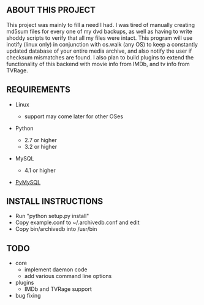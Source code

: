 ABOUT THIS PROJECT
-----------------
This project was mainly to fill a need I had. I was tired of manually
creating md5sum files for every one of my dvd backups, as well as having to
write shoddy scripts to verify that all my files were intact. This program will
use inotify (linux only) in conjunction with os.walk (any OS) to keep a
constantly updated database of your entire media archive, and also notify the user if
checksum mismatches are found. I also plan to build plugins to extend the
functionality of this backend with movie info from IMDb, and tv info from TVRage.

REQUIREMENTS
------------
- Linux
  - support may come later for other OSes

- Python
  - 2.7 or higher
  - 3.2 or higher

- MySQL
  - 4.1 or higher

- [PyMySQL](http://www.pymysql.org/) 


INSTALL INSTRUCTIONS
--------------------
- Run "python setup.py install"
- Copy example.conf to ~/.archivedb.conf and edit
- Copy bin/archivedb into /usr/bin

TODO
----
- core
  - implement daemon code
  - add various command line options
- plugins
  - IMDb and TVRage support
- bug fixing
